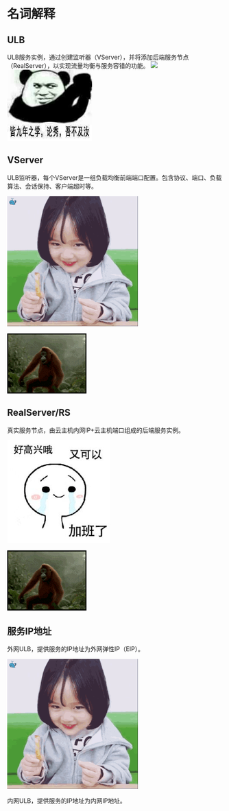 # 名词解释

## ULB

ULB服务实例，通过创建监听器（VServer），并将添加后端服务节点（RealServer），以实现流量均衡与服务容错的功能。
![](/images/建行血缘关系整理.xmind)
![](/images/同九，吾不及汝秀.jpg)

## VServer

ULB监听器，每个VServer是一组负载均衡前端端口配置。包含协议、端口、负载算法、会话保持、客户端超时等。

![](/images/今天星期五.gif)

![](/images/今天星期五.png)

## RealServer/RS

真实服务节点，由云主机内网IP+云主机端口组成的后端服务实例。

![](/images/真好，又可以加班了.gif)


![](/images/今天星期五.png)

## 服务IP地址

外网ULB，提供服务的IP地址为外网弹性IP（EIP）。

![](/images/今天星期五.gif)

内网ULB，提供服务的IP地址为内网IP地址。


